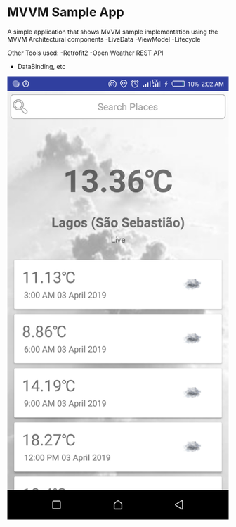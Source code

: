 # MVVM Sample App
A simple application that shows MVVM sample implementation using the  MVVM Architectural
components 
-LiveData 
-ViewModel
-Lifecycle

Other Tools used:
-Retrofit2
-Open Weather REST API
- DataBinding, etc

![Screenshot](ScreenshotA.png)
